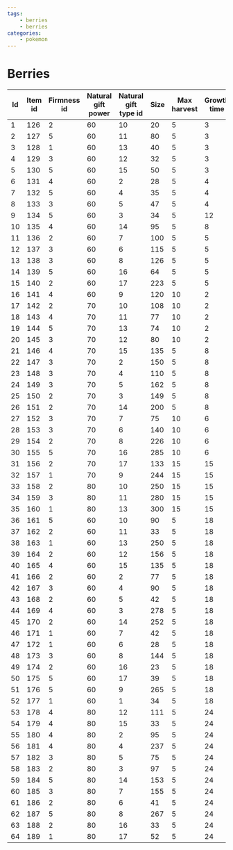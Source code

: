 ```yaml
---
tags:
    - berries
    - berries
categories:
    - pokemon
---
```


# Berries

| **Id** | **Item id** | **Firmness id** | **Natural gift power** | **Natural gift type id** | **Size** | **Max harvest** | **Growth time** | **Soil dryness** | **Smoothness** |
|--------|-------------|-----------------|------------------------|--------------------------|----------|-----------------|-----------------|------------------|----------------|
| 1  | 126     | 2           | 60                 | 10                   | 20   | 5           | 3           | 15           | 25         |
| 2  | 127     | 5           | 60                 | 11                   | 80   | 5           | 3           | 15           | 25         |
| 3  | 128     | 1           | 60                 | 13                   | 40   | 5           | 3           | 15           | 25         |
| 4  | 129     | 3           | 60                 | 12                   | 32   | 5           | 3           | 15           | 25         |
| 5  | 130     | 5           | 60                 | 15                   | 50   | 5           | 3           | 15           | 25         |
| 6  | 131     | 4           | 60                 | 2                    | 28   | 5           | 4           | 15           | 20         |
| 7  | 132     | 5           | 60                 | 4                    | 35   | 5           | 4           | 15           | 20         |
| 8  | 133     | 3           | 60                 | 5                    | 47   | 5           | 4           | 15           | 20         |
| 9  | 134     | 5           | 60                 | 3                    | 34   | 5           | 12          | 8            | 20         |
| 10 | 135     | 4           | 60                 | 14                   | 95   | 5           | 8           | 7            | 20         |
| 11 | 136     | 2           | 60                 | 7                    | 100  | 5           | 5           | 10           | 25         |
| 12 | 137     | 3           | 60                 | 6                    | 115  | 5           | 5           | 10           | 25         |
| 13 | 138     | 3           | 60                 | 8                    | 126  | 5           | 5           | 10           | 25         |
| 14 | 139     | 5           | 60                 | 16                   | 64   | 5           | 5           | 10           | 25         |
| 15 | 140     | 2           | 60                 | 17                   | 223  | 5           | 5           | 10           | 25         |
| 16 | 141     | 4           | 60                 | 9                    | 120  | 10          | 2           | 35           | 20         |
| 17 | 142     | 2           | 70                 | 10                   | 108  | 10          | 2           | 35           | 20         |
| 18 | 143     | 4           | 70                 | 11                   | 77   | 10          | 2           | 35           | 20         |
| 19 | 144     | 5           | 70                 | 13                   | 74   | 10          | 2           | 35           | 20         |
| 20 | 145     | 3           | 70                 | 12                   | 80   | 10          | 2           | 35           | 20         |
| 21 | 146     | 4           | 70                 | 15                   | 135  | 5           | 8           | 8            | 20         |
| 22 | 147     | 3           | 70                 | 2                    | 150  | 5           | 8           | 8            | 20         |
| 23 | 148     | 3           | 70                 | 4                    | 110  | 5           | 8           | 8            | 20         |
| 24 | 149     | 3           | 70                 | 5                    | 162  | 5           | 8           | 8            | 20         |
| 25 | 150     | 2           | 70                 | 3                    | 149  | 5           | 8           | 8            | 20         |
| 26 | 151     | 2           | 70                 | 14                   | 200  | 5           | 8           | 8            | 30         |
| 27 | 152     | 3           | 70                 | 7                    | 75   | 10          | 6           | 10           | 30         |
| 28 | 153     | 3           | 70                 | 6                    | 140  | 10          | 6           | 10           | 30         |
| 29 | 154     | 2           | 70                 | 8                    | 226  | 10          | 6           | 10           | 30         |
| 30 | 155     | 5           | 70                 | 16                   | 285  | 10          | 6           | 10           | 30         |
| 31 | 156     | 2           | 70                 | 17                   | 133  | 15          | 15          | 8            | 35         |
| 32 | 157     | 1           | 70                 | 9                    | 244  | 15          | 15          | 8            | 35         |
| 33 | 158     | 2           | 80                 | 10                   | 250  | 15          | 15          | 8            | 35         |
| 34 | 159     | 3           | 80                 | 11                   | 280  | 15          | 15          | 8            | 35         |
| 35 | 160     | 1           | 80                 | 13                   | 300  | 15          | 15          | 8            | 35         |
| 36 | 161     | 5           | 60                 | 10                   | 90   | 5           | 18          | 6            | 30         |
| 37 | 162     | 2           | 60                 | 11                   | 33   | 5           | 18          | 6            | 30         |
| 38 | 163     | 1           | 60                 | 13                   | 250  | 5           | 18          | 6            | 30         |
| 39 | 164     | 2           | 60                 | 12                   | 156  | 5           | 18          | 6            | 30         |
| 40 | 165     | 4           | 60                 | 15                   | 135  | 5           | 18          | 6            | 30         |
| 41 | 166     | 2           | 60                 | 2                    | 77   | 5           | 18          | 6            | 30         |
| 42 | 167     | 3           | 60                 | 4                    | 90   | 5           | 18          | 6            | 30         |
| 43 | 168     | 2           | 60                 | 5                    | 42   | 5           | 18          | 6            | 30         |
| 44 | 169     | 4           | 60                 | 3                    | 278  | 5           | 18          | 6            | 30         |
| 45 | 170     | 2           | 60                 | 14                   | 252  | 5           | 18          | 6            | 30         |
| 46 | 171     | 1           | 60                 | 7                    | 42   | 5           | 18          | 6            | 35         |
| 47 | 172     | 1           | 60                 | 6                    | 28   | 5           | 18          | 6            | 35         |
| 48 | 173     | 3           | 60                 | 8                    | 144  | 5           | 18          | 6            | 35         |
| 49 | 174     | 2           | 60                 | 16                   | 23   | 5           | 18          | 6            | 35         |
| 50 | 175     | 5           | 60                 | 17                   | 39   | 5           | 18          | 6            | 35         |
| 51 | 176     | 5           | 60                 | 9                    | 265  | 5           | 18          | 6            | 35         |
| 52 | 177     | 1           | 60                 | 1                    | 34   | 5           | 18          | 6            | 35         |
| 53 | 178     | 4           | 80                 | 12                   | 111  | 5           | 24          | 4            | 40         |
| 54 | 179     | 4           | 80                 | 15                   | 33   | 5           | 24          | 4            | 40         |
| 55 | 180     | 4           | 80                 | 2                    | 95   | 5           | 24          | 4            | 40         |
| 56 | 181     | 4           | 80                 | 4                    | 237  | 5           | 24          | 4            | 40         |
| 57 | 182     | 3           | 80                 | 5                    | 75   | 5           | 24          | 4            | 40         |
| 58 | 183     | 2           | 80                 | 3                    | 97   | 5           | 24          | 4            | 50         |
| 59 | 184     | 5           | 80                 | 14                   | 153  | 5           | 24          | 4            | 50         |
| 60 | 185     | 3           | 80                 | 7                    | 155  | 5           | 24          | 7            | 60         |
| 61 | 186     | 2           | 80                 | 6                    | 41   | 5           | 24          | 7            | 60         |
| 62 | 187     | 5           | 80                 | 8                    | 267  | 5           | 24          | 7            | 60         |
| 63 | 188     | 2           | 80                 | 16                   | 33   | 5           | 24          | 7            | 60         |
| 64 | 189     | 1           | 80                 | 17                   | 52   | 5           | 24          | 7            | 60         |
